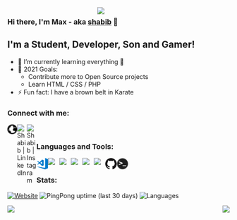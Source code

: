 <img align="right" width="300px" src="http://shabib.ddns.net/images/pb.jpg" />

### Hi there, I'm Max - aka [shabib][website] 👋



## I'm a Student, Developer, Son and Gamer!

- 🌱 I’m currently learning everything 🤣
- 🥅 2021 Goals: 
   - Contribute more to Open Source projects
   - Learn HTML / CSS / PHP
- ⚡ Fun fact: I have a brown belt in Karate

### Connect with me:

[<img align="left" alt="shabib.ddns.net" width="22px" src="https://raw.githubusercontent.com/iconic/open-iconic/master/svg/globe.svg" />][website]
[<img align="left" alt="Shabib | LinkedIn" width="22px" src="https://cdn.jsdelivr.net/npm/simple-icons@v3/icons/linkedin.svg" />][linkedin]
[<img align="left" alt="Shabib | Instagram" width="22px" src="https://cdn.jsdelivr.net/npm/simple-icons@v3/icons/instagram.svg" />][instagram]

<br />

### Languages and Tools:

<img align="left" width="26px" src="https://raw.githubusercontent.com/github/explore/80688e429a7d4ef2fca1e82350fe8e3517d3494d/topics/visual-studio-code/visual-studio-code.png" />
<img align="left" width="26px" src="https://image.flaticon.com/icons/png/512/226/226777.png" />
<img align="left" width="26px" src="https://user-images.githubusercontent.com/42747200/46140125-da084900-c26d-11e8-8ea7-c45ae6306309.png" />
<img align="left" width="26px" src="https://cdn.icon-icons.com/icons2/2107/PNG/512/file_type_c_al_icon_130708.png" />
<img align="left" width="26px" src="https://www.kauffmann.nl/wp-content/uploads/2019/10/AL_ext_logo.png" />
<img align="left" width="26px" src="https://upload.wikimedia.org/wikipedia/commons/thumb/3/3f/Git_icon.svg/1024px-Git_icon.svg.png" />
<img align="left" width="26px" src="https://raw.githubusercontent.com/github/explore/78df643247d429f6cc873026c0622819ad797942/topics/github/github.png" />
<img align="left" width="26px" src="https://raw.githubusercontent.com/github/explore/80688e429a7d4ef2fca1e82350fe8e3517d3494d/topics/terminal/terminal.png" />

<br />

### Stats:
[![Website](https://img.shields.io/website?down_color=red&down_message=offline&label=Website&up_color=green&up_message=online&url=http%3A%2F%2Fshabib.ddns.net)](http://shabib.ddns.net)
![PingPong uptime (last 30 days)](https://img.shields.io/pingpong/uptime/sp_e8f4732a0440423cb12c12044c8c939b?label=Uptime)
![Languages](https://img.shields.io/github/languages/count/shabib309/TxtFormatter?color=green&label=Languages)

<img align="right" src="https://github-readme-stats.vercel.app/api/top-langs/?username=shabib309&langs_count=10&layout=compact&theme=gotham&hide_border=true" />
<img align="left" src="https://github-readme-stats.vercel.app/api?username=shabib309&show_icons=true&hide_border=true&theme=gotham&count_private=true&include_all_commits=true&custom_title=Shabib´s GitHub Stats" />

[website]: https://shabib.ddns.net
[instagram]: https://instagram.com/maximilian.hxrn
[linkedin]: https://www.linkedin.com/in/maximilian-horn-59a775201/
